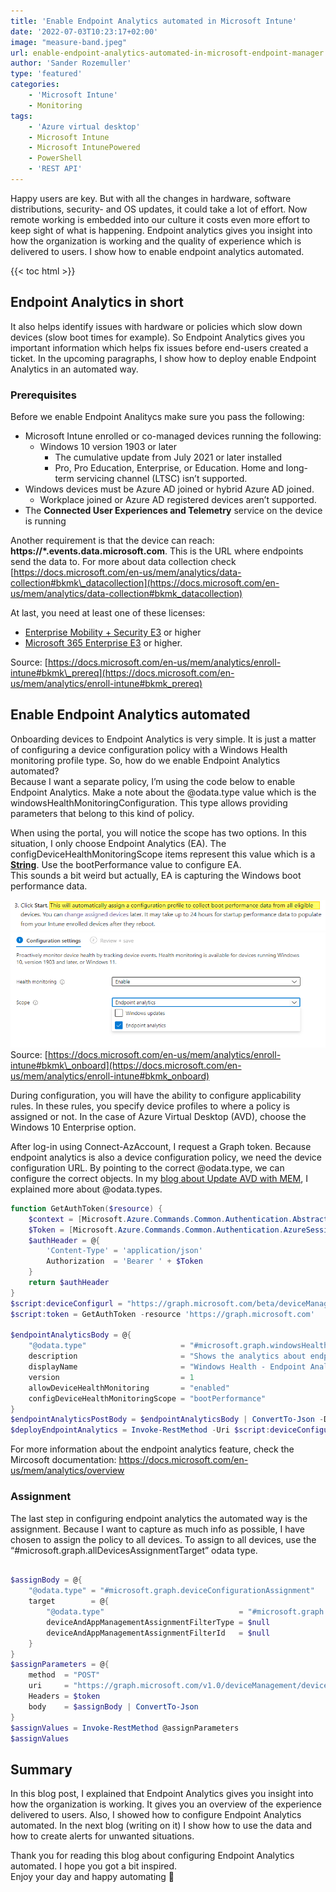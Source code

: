 ```yaml
---
title: 'Enable Endpoint Analytics automated in Microsoft Intune'
date: '2022-07-03T10:23:17+02:00'
image: "measure-band.jpeg"
url: enable-endpoint-analytics-automated-in-microsoft-endpoint-manager
author: 'Sander Rozemuller'
type: 'featured'
categories:
    - 'Microsoft Intune'
    - Monitoring
tags:
    - 'Azure virtual desktop'
    - Microsoft Intune
    - Microsoft IntunePowered
    - PowerShell
    - 'REST API'
---
```


Happy users are key. But with all the changes in hardware, software distributions, security- and OS updates, it could take a lot of effort. Now remote working is embedded into our culture it costs even more effort to keep sight of what is happening. Endpoint analytics gives you insight into how the organization is working and the quality of experience which is delivered to users. I show how to enable endpoint analytics automated.

{{< toc html >}}

## Endpoint Analytics in short

It also helps identify issues with hardware or policies which slow down devices (slow boot times for example). So Endpoint Analytics gives you important information which helps fix issues before end-users created a ticket. In the upcoming paragraphs, I show how to deploy enable Endpoint Analytics in an automated way.

### Prerequisites

Before we enable Endpoint Analitycs make sure you pass the following:

- Microsoft Intune enrolled or co-managed devices running the following:
    - Windows 10 version 1903 or later
        - The cumulative update from July 2021 or later installed
        - Pro, Pro Education, Enterprise, or Education. Home and long-term servicing channel (LTSC) isn’t supported.
- Windows devices must be Azure AD joined or hybrid Azure AD joined.
    - Workplace joined or Azure AD registered devices aren’t supported.
- The **Connected User Experiences and Telemetry** service on the device is running

Another requirement is that the device can reach: **https://\*.events.data.microsoft.com**. This is the URL where endpoints send the data to. For more about data collection check [https://docs.microsoft.com/en-us/mem/analytics/data-collection#bkmk\_datacollection](https://docs.microsoft.com/en-us/mem/analytics/data-collection#bkmk_datacollection)

At last, you need at least one of these licenses:

- [Enterprise Mobility + Security E3](https://www.microsoftvolumelicensing.com/ProductResults.aspx?doc=Product%20Terms,OST&fid=51) or higher
- [Microsoft 365 Enterprise E3](https://www.microsoft.com/en-us/microsoft-365/enterprise?rtc=1) or higher.[](https://docs.microsoft.com/en-us/mem/analytics/enroll-intune#endpoint-analytics-permissions)

Source: [https://docs.microsoft.com/en-us/mem/analytics/enroll-intune#bkmk\_prereq](https://docs.microsoft.com/en-us/mem/analytics/enroll-intune#bkmk_prereq)

## Enable Endpoint Analytics automated

Onboarding devices to Endpoint Analytics is very simple. It is just a matter of configuring a device configuration policy with a Windows Health monitoring profile type. So, how do we enable Endpoint Analytics automated?   
Because I want a separate policy, I’m using the code below to enable Endpoint Analytics. Make a note about the @odata.type value which is the windowsHealthMonitoringConfiguration. This type allows providing parameters that belong to this kind of policy.

When using the portal, you will notice the scope has two options. In this situation, I only choose Endpoint Analytics (EA). The configDeviceHealthMonitoringScope items represent this value which is a **<span style="text-decoration: underline;">String</span>**. Use the bootPerformance value to configure EA.   
This sounds a bit weird but actually, EA is capturing the Windows boot performance data.

![boot-performance-data](boot-performance-data.png)
![mem-endpoint-analytics](mem-endpoint-analytics.png)
Source: [https://docs.microsoft.com/en-us/mem/analytics/enroll-intune#bkmk\_onboard](https://docs.microsoft.com/en-us/mem/analytics/enroll-intune#bkmk_onboard)

During configuration, you will have the ability to configure applicability rules. In these rules, you specify device profiles to where a policy is assigned or not. In the case of Azure Virtual Desktop (AVD), choose the Windows 10 Enterprise option.

After log-in using Connect-AzAccount, I request a Graph token. Because endpoint analytics is also a device configuration policy, we need the device configuration URL. By pointing to the correct @odata.type, we can configure the correct objects. In my [blog about Update AVD with MEM](https://www.rozemuller.com/manage-windows-updates-for-avd-using-micrcosoft-endpoint-manager/#odata-types), I explained more about @odata.types.

```powershell
function GetAuthToken($resource) {
    $context = [Microsoft.Azure.Commands.Common.Authentication.Abstractions.AzureRmProfileProvider]::Instance.Profile.DefaultContext
    $Token = [Microsoft.Azure.Commands.Common.Authentication.AzureSession]::Instance.AuthenticationFactory.Authenticate($context.Account, $context.Environment, $context.Tenant.Id.ToString(), $null, [Microsoft.Azure.Commands.Common.Authentication.ShowDialog]::Never, $null, $resource).AccessToken
    $authHeader = @{
        'Content-Type' = 'application/json'
        Authorization  = 'Bearer ' + $Token
    }
    return $authHeader
}
$script:deviceConfigurl = "https://graph.microsoft.com/beta/deviceManagement/deviceConfigurations"
$script:token = GetAuthToken -resource 'https://graph.microsoft.com'

$endpointAnalyticsBody = @{
    "@odata.type"                     = "#microsoft.graph.windowsHealthMonitoringConfiguration"
    description                       = "Shows the analytics about endpoints"
    displayName                       = "Windows Health - Endpoint Analytics"
    version                           = 1
    allowDeviceHealthMonitoring       = "enabled"
    configDeviceHealthMonitoringScope = "bootPerformance"
}
$endpointAnalyticsPostBody = $endpointAnalyticsBody | ConvertTo-Json -Depth 3
$deployEndpointAnalytics = Invoke-RestMethod -Uri $script:deviceConfigurl -Method POST -Headers $script:token -Body $endpointAnalyticsPostBody
```

For more information about the endpoint analytics feature, check the Mircosoft documentation: <https://docs.microsoft.com/en-us/mem/analytics/overview>

### Assignment

The last step in configuring endpoint analytics the automated way is the assignment. Because I want to capture as much info as possible, I have chosen to assign the policy to all devices. To assign to all devices, use the “#microsoft.graph.allDevicesAssignmentTarget” odata type.

```powershell

$assignBody = @{
    "@odata.type" = "#microsoft.graph.deviceConfigurationAssignment"
    target        = @{
        "@odata.type"                              = "#microsoft.graph.allDevicesAssignmentTarget"
        deviceAndAppManagementAssignmentFilterType = $null
        deviceAndAppManagementAssignmentFilterId   = $null
    }
}
$assignParameters = @{
    method  = "POST"
    uri     = "https://graph.microsoft.com/v1.0/deviceManagement/deviceConfigurations/{0}/assignments" -f $deployEndpointAnalytics.id
    Headers = $token
    body    = $assignBody | ConvertTo-Json
}
$assignValues = Invoke-RestMethod @assignParameters
$assignValues
```

## Summary

In this blog post, I explained that Endpoint Analytics gives you insight into how the organization is working. It gives you an overview of the experience delivered to users. Also, I showed how to configure Endpoint Analytics automated. In the next blog (writing on it) I show how to use the data and how to create alerts for unwanted situations.

Thank you for reading this blog about configuring Endpoint Analytics automated. I hope you got a bit inspired.   
Enjoy your day and happy automating 👋